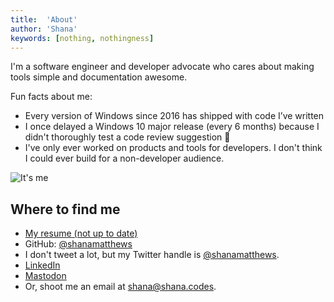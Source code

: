 ```yaml
---
title:  'About'
author: 'Shana'
keywords: [nothing, nothingness]
---
```


I'm a software engineer and developer advocate who cares about making tools simple and documentation awesome.

Fun facts about me:

- Every version of Windows since 2016 has shipped with code I’ve written
- I once delayed a Windows 10 major release (every 6 months) because I didn't thoroughly test a code review suggestion 🤗
- I've only ever worked on products and tools for developers. I don't think I could ever build for a non-developer audience.

![*It's me*](../images/headshot.jpeg)

## Where to find me

- [My resume (not up to date)](./resume.pdf)
- GitHub: [\@shanamatthews](https://github.com/shanamatthews)
- I don't tweet a lot, but my Twitter handle is [\@shanamatthews](https://twitter.com/shanamatthews).
- [LinkedIn](https://www.linkedin.com/in/shana-matthews/)
- <a rel="me" href="https://mastodon.social/@shanacodes">Mastodon</a>
- Or, shoot me an email at [shana@shana.codes](mailto:shana@shana.codes).
